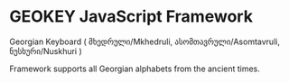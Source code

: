GEOKEY JavaScript Framework
======

Georgian Keyboard ( მხედრული/Mkhedruli, ასომთავრული/Asomtavruli, ნუსხური/Nuskhuri )

Framework supports all Georgian alphabets from the ancient times.
